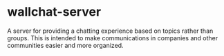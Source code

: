# wallchat-server
A server for providing a chatting experience based on topics rather than groups. This is intended to make communications in companies and other communities easier and more organized.
